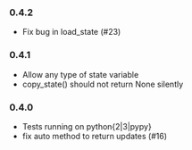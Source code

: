 ### 0.4.2
- Fix bug in load_state (#23)

### 0.4.1
- Allow any type of state variable
- copy_state() should not return None silently

### 0.4.0
- Tests running on python{2|3|pypy}
- fix auto method to return updates (#16)
